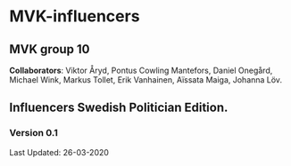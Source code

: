 # MVK-influencers
## MVK group 10
**Collaborators**: Viktor Åryd, Pontus Cowling Mantefors, Daniel Onegård, Michael Wink, Markus Tollet, Erik Vanhainen, Aïssata Maiga, Johanna Löv.

## Influencers Swedish Politician Edition.
### Version 0.1
Last Updated: 26-03-2020
